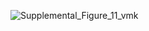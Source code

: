 

![Supplemental_Figure_11_vmk](https://github.com/user-attachments/assets/193f1ab4-8d10-4cb4-9d9b-4204154ff3f4)
